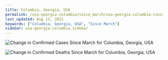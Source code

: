 ```yaml
---
title: Columbia, Georgia, USA
permalink: /usa-georgia-columbia/since_march/usa-georgia-columbia-since_march.html
last_updated: Aug 13, 2021
keywords: ["Columbia, Georgia, USA", "Since March"]
sidebar: usa-georgia-columbia_sidebar
---
```


![Change in Confirmed Cases Since March for Columbia, Georgia, USA](/covid_tracker/images/graphs/usa-georgia-columbia-delta_confirmed-since_march_graph.png)

![Change in Confirmed Deaths Since March for Columbia, Georgia, USA](/covid_tracker/images/graphs/usa-georgia-columbia-delta_deaths-since_march_graph.png)
